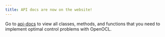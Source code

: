 ```yaml
---
title: API docs are now on the website!
---
```


Go to [api-docs](https://openocl.org/api-docs.html) to view all classes, methods, and functions that you need to implement optimal control problems with OpenOCL.


